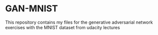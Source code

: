 # GAN-MNIST

This repository contains my files for the generative adversarial network exercises with the MNIST dataset from udacity lectures

